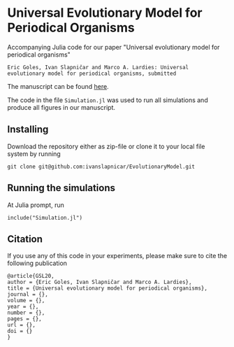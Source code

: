 # Universal Evolutionary Model for Periodical Organisms

Accompanying Julia code for our paper "Universal evolutionary model for periodical organisms"

```
Eric Goles, Ivan Slapničar and Marco A. Lardies: Universal evolutionary model for periodical organisms, submitted
```

The manuscript can be found [here]().

The code in the file `Simulation.jl` was used to run all simulations and produce all figures in our manuscript.

## Installing

Download the repository either as zip-file or clone it to your local file system by running

```
git clone git@github.com:ivanslapnicar/EvolutionaryModel.git
```

## Running the simulations

At Julia prompt, run

`include("Simulation.jl")`

## Citation

If you use any of this code in your experiments, please make sure to cite the following publication
```
@article{GSL20,
author = {Eric Goles, Ivan Slapničar and Marco A. Lardies},
title = {Universal evolutionary model for periodical organisms},
journal = {},
volume = {},
year = {},
number = {},
pages = {},
url = {},
doi = {}
}
```
